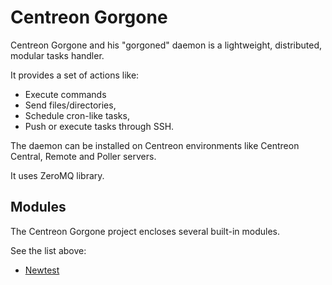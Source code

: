 # Centreon Gorgone

Centreon Gorgone and his "gorgoned" daemon is a lightweight, distributed, modular tasks handler.

It provides a set of actions like:

* Execute commands
* Send files/directories,
* Schedule cron-like tasks,
* Push or execute tasks through SSH.

The daemon can be installed on Centreon environments like Centreon Central, Remote and Poller servers.

It uses ZeroMQ library.

## Modules

The Centreon Gorgone project encloses several built-in modules.

See the list above:

* [Newtest](docs/modules/plugins/newtest.md)
